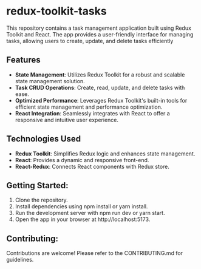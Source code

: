 # redux-toolkit-tasks
This repository contains a task management application built using Redux Toolkit and React. The app provides a user-friendly interface for managing tasks, allowing users to create, update, and delete tasks efficiently

## Features

- **State Management**: Utilizes Redux Toolkit for a robust and scalable state management solution.
- **Task CRUD Operations**: Create, read, update, and delete tasks with ease.
- **Optimized Performance**: Leverages Redux Toolkit's built-in tools for efficient state management and performance optimization.
- **React Integration**: Seamlessly integrates with React to offer a responsive and intuitive user experience.

## Technologies Used

- **Redux Toolkit**: Simplifies Redux logic and enhances state management.
- **React**: Provides a dynamic and responsive front-end.
- **React-Redux**: Connects React components with Redux store.

## Getting Started:
1. Clone the repository.
2. Install dependencies using npm install or yarn install.
3. Run the development server with npm run dev or yarn start.
4. Open the app in your browser at http://localhost:5173.

## Contributing:
Contributions are welcome! Please refer to the CONTRIBUTING.md for guidelines.
